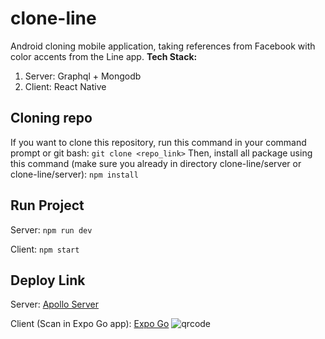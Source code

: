 # clone-line

Android cloning mobile application, taking references from Facebook with color accents from the Line app.
**Tech Stack:**

 1. Server: Graphql + Mongodb
 2. Client: React Native

## Cloning repo
If you want to clone this repository, run this command in your command prompt or git bash:
    `git clone <repo_link>`
Then, install all package using this command (make sure you already in directory clone-line/server or clone-line/server):
   `npm install`

## Run Project
Server:
`npm run dev`

Client:
`npm start`

## Deploy Link
Server: [Apollo Server](https://clon.fabianzki.site/)

Client (Scan in Expo Go app): [Expo Go](https://expo.dev/preview/update?message=refactor%3A%20changing%20httpLink%20uri&updateRuntimeVersion=1.0.0&createdAt=2024-09-23T01%3A56%3A22.287Z&slug=exp&projectId=b4a40ace-2f4e-4162-8cdd-c10534e97d5d&group=07c6dcd3-4c99-4628-9f3a-74a0117239ae)
![qrcode](https://qr.expo.dev/eas-update?slug=exp&projectId=b4a40ace-2f4e-4162-8cdd-c10534e97d5d&groupId=07c6dcd3-4c99-4628-9f3a-74a0117239ae&host=u.expo.dev)
